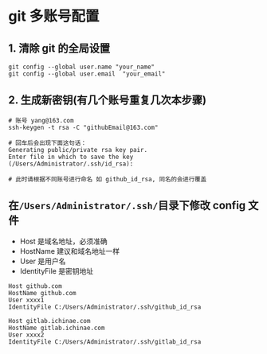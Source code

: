 # git 多账号配置

## 1. 清除 git 的全局设置

```shell
git config --global user.name "your_name"
git config --global user.email  "your_email"
```

## 2. 生成新密钥(有几个账号重复几次本步骤)

```shell
# 账号 yang@163.com
ssh-keygen -t rsa -C "githubEmail@163.com"

# 回车后会出现下面这句话：
Generating public/private rsa key pair.
Enter file in which to save the key (/Users/Administrator/.ssh/id_rsa):

# 此时请根据不同账号进行命名 如 github_id_rsa, 同名的会进行覆盖
```

## 在`/Users/Administrator/.ssh/`目录下修改 config 文件

- Host 是域名地址，必须准确
- HostName 建议和域名地址一样
- User 是用户名
- IdentityFile 是密钥地址

```
Host github.com
HostName github.com
User xxxx1
IdentityFile C:/Users/Administrator/.ssh/github_id_rsa

Host gitlab.ichinae.com
HostName gitlab.ichinae.com
User xxxx2
IdentityFile C:/Users/Administrator/.ssh/gitlab_id_rsa
```
